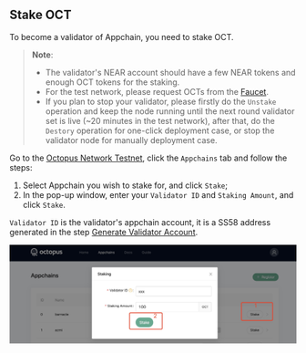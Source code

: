 ## Stake OCT

To become a validator of Appchain, you need to stake OCT.

> **Note**: 
>
> * The validator's NEAR account should have a few NEAR tokens and enough OCT tokens for the staking.
> * For the test network, please request OCTs from the [Faucet](https://faucet.testnet.oct.network/).
> * If you plan to stop your validator, please firstly do the `Unstake` operation and keep the node running until the next round validator set is live (~20 minutes in the test network), after that, do the `Destory` operation for one-click deployment case, or stop the validator node for manually deployment case.

Go to the [Octopus Network Testnet](https://testnet.oct.network/), click the `Appchains` tab and follow the steps:

1. Select Appchain you wish to stake for, and click `Stake`;
2. In the pop-up window, enter your `Validator ID` and `Staking Amount`, and click `Stake`.

`Validator ID` is the validator's appchain account, it is a SS58 address generated in the step [Generate Validator Account](./validator-generate-keys.md).

![stake](../maintain/validator_stake.jpg)

